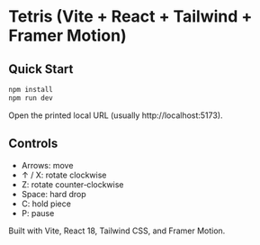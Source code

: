 # Tetris (Vite + React + Tailwind + Framer Motion)

## Quick Start
```bash
npm install
npm run dev
```

Open the printed local URL (usually http://localhost:5173).

## Controls
- Arrows: move
- ↑ / X: rotate clockwise
- Z: rotate counter‑clockwise
- Space: hard drop
- C: hold piece
- P: pause

Built with Vite, React 18, Tailwind CSS, and Framer Motion.
